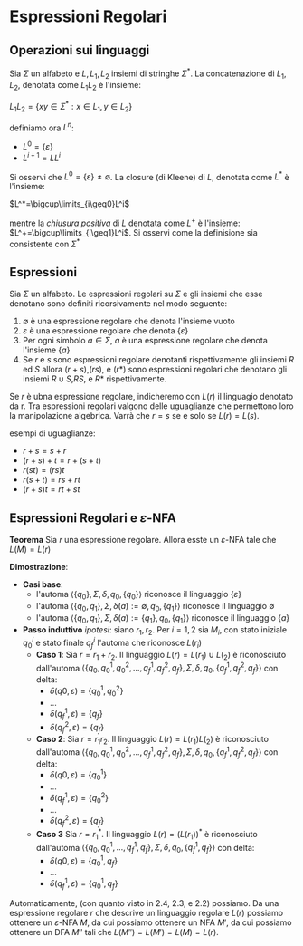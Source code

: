 # Espressioni Regolari

## Operazioni sui linguaggi

Sia $\Sigma$ un alfabeto e $L,L_1,L_2$ insiemi di stringhe $\Sigma^*$.
La concatenazione di $L_1,L_2$, denotata come $L_1L_2$ è l'insieme:

$L_1L_2=\{xy\in\Sigma^*:x\in L_1,y\in L_2\}$

definiamo ora $L^n$:
* $L^0=\{\varepsilon\}$
* $L^{i+1}=LL^i$

Si osservi che $L^0=\{\varepsilon\}\neq\emptyset$. La closure (di Kleene) di $L$, denotata come $L^*$ è l'insieme:

$L^*=\bigcup\limits_{i\geq0}L^i$

mentre la *chiusura positiva* di $L$ denotata come $L^+$ è l'insieme: $L^+=\bigcup\limits_{i\geq1}L^i$. Si osservi come la definisione sia consistente con $\Sigma^*$


## Espressioni

Sia $\Sigma$ un alfabeto. Le espressioni regolari su $\Sigma$ e gli insiemi che esse denotano sono definiti ricorsivamente nel modo seguente:

1. $\emptyset$ è una espressione regolare che denota l'insieme vuoto
2. $\varepsilon$ è una espressione regolare che denota $\{\varepsilon\}$
3. Per ogni simbolo $a\in\Sigma$, $a$ è una espressione regolare che denota l'insieme $\{a\}$
4. Se $r$ e $s$ sono espressioni regolare denotanti rispettivamente gli insiemi $R$ ed $S$ allora $(r+s)$,$(rs)$, e $(r*)$ sono espressioni regolari che denotano gli insiemi $R\cup S$,$RS$, e $R*$ rispettivamente.

Se $r$ è ubna espressione regolare, indicheremo con $L(r)$ il linguagio denotato da r. Tra espressioni regolari valgono delle uguaglianze che permettono loro la manipolazione algebrica. Varrà che $r=s$ se e solo se $L(r)=L(s)$.

esempi di uguaglianze:
* $r+s=s+r$
* $(r+s)+t=r+(s+t)$
* $r(st)=(rs)t$
* $r(s+t)=rs+rt$
* $(r+s)t=rt+st$

## Espressioni Regolari e $\varepsilon$-NFA

**Teorema** Sia $r$ una espressione regolare. Allora esste un $\varepsilon$-NFA tale che $L(M)=L(r)$

**Dimostrazione**:
* **Casi base**:
  * l'automa $\langle \{q_0\}, \Sigma, \delta, q_0, \{q_0\}\rangle$ riconosce il linguaggio $\{\varepsilon\}$
  * l'automa $\langle \{q_0,q_1\}, \Sigma, \delta(a):=\emptyset, q_0, \{q_1\}\rangle$ riconosce il linguaggio $\emptyset$
  * l'automa $\langle \{q_0,q_1\}, \Sigma, \delta(a):=\{q_1\}, q_0, \{q_1\}\rangle$ riconosce il linguaggio $\{a\}$
* **Passo induttivo** *ipotesi*: siano $r_1,r_2$. Per $i=1,2$ sia $M_i$, con stato iniziale $q^i_0$ e stato finale $q^i_f$ l'automa che riconosce $L(r_i)$
  * **Caso 1**: Sia $r=r_1+r_2$. Il linguaggio $L(r)=L(r_1)\cup L(_2)$ è riconosciuto dall'automa $\langle \{q_0,q^1_0,q^2_0,...,q^1_f,q^2_f,q_f\}, \Sigma, \delta , q_0, \{q^1_f,q^2_f,q_f\}\rangle$ con delta:
    * $\delta(q0,\varepsilon)=\{q^1_0,q^2_0\}$
    * $...$
    * $\delta(q^1_f,\varepsilon)=\{q_f\}$
    * $\delta(q^2_f,\varepsilon)=\{q_f\}$
  * **Caso 2**: Sia $r=r_1r_2$. Il linguaggio $L(r)=L(r_1)L(_2)$ è riconosciuto dall'automa $\langle \{q_0,q^1_0,q^2_0,...,q^1_f,q^2_f,q_f\}, \Sigma, \delta , q_0, \{q^1_f,q^2_f,q_f\}\rangle$ con delta:
    * $\delta(q0,\varepsilon)=\{q^1_0\}$
    * $...$
    * $\delta(q^1_f,\varepsilon)=\{q^2_0\}$
    * $...$
    * $\delta(q^2_f,\varepsilon)=\{q_f\}$
  * **Caso 3** Sia $r=r^*_1$. Il linguaggio $L(r)=(L(r_1))^*$ è riconosciuto dall'automa $\langle \{q_0,q^1_0,...,q^1_f,q_f\}, \Sigma, \delta , q_0, \{q^1_f,q_f\}\rangle$ con delta:
    * $\delta(q0,\varepsilon)=\{q^1_0,q_f\}$
    * $...$
    * $\delta(q^1_f,\varepsilon)=\{q^1_0,q_f\}$

Automaticamente, (con quanto visto in 2.4, 2.3, e 2.2) possiamo. Da una espressione regolare $r$ che descrive un linguaggio regolare $L(r)$ possiamo ottenere un $\varepsilon$-NFA $M$, da cui possiamo ottenere un NFA $M'$, da cui possiamo ottenere un DFA $M''$ tali che $L(M'')=L(M')=L(M)=L(r)$.